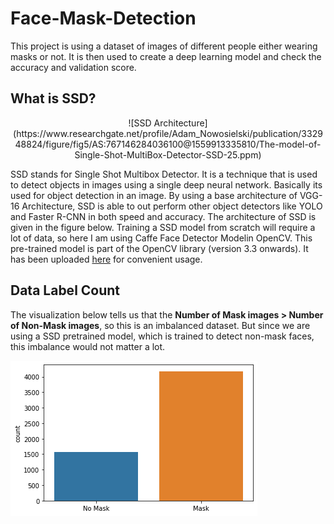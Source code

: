 # Face-Mask-Detection
This project is using a dataset of images of different people either wearing masks or not. It is then used to create a deep learning model and check the accuracy and validation score.

## What is SSD?
<center>
![SSD Architecture](https://www.researchgate.net/profile/Adam_Nowosielski/publication/332948824/figure/fig5/AS:767146284036100@1559913335810/The-model-of-Single-Shot-MultiBox-Detector-SSD-25.ppm)
</center>
  
SSD stands for Single Shot Multibox Detector. It is a technique that is used to detect objects in images using a single deep neural network. Basically its used for object detection in an image. By using a base architecture of VGG-16 Architecture, SSD is able to out perform other object detectors like YOLO and Faster R-CNN in both speed and accuracy. The architecture of SSD is given in the figure below. Training a SSD model from scratch will require a lot of data, so here I am using Caffe Face Detector Modelin OpenCV. This pre-trained model is part of the OpenCV library (version 3.3 onwards). It has been uploaded [here](https://github.com/asad-mahmood/Face-Mask-Detection/tree/main/caffe-face-detector-opencv-pretrained-model) for convenient usage.

## Data Label Count

The visualization below tells us that the **Number of Mask images > Number of Non-Mask images**, so this is an imbalanced dataset. But since we are using a SSD pretrained model, which is trained to detect non-mask faces, this imbalance would not matter a lot.

![Image](https://github.com/asad-mahmood/Face-Mask-Detection/blob/main/Label%20Count.png)
